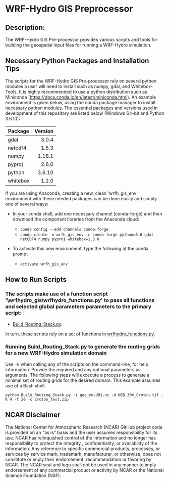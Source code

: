 # WRF-Hydro GIS Preprocessor

## Description:
The WRF-Hydro GIS Pre-processor provides various scripts and tools for building the geospatial input files for running a WRF-Hydro simulation.

## Necessary Python Packages and Installation Tips

The scripts for the WRF-Hydro GIS Pre-processor rely on several python modules a user will need to install such as numpy, gdal, and Whitebox-Tools.  It is highly recommended to use a python distribution such as Miniconda (https://docs.conda.io/en/latest/miniconda.html). An example environment is given below, using the conda package manager to install necessary python modules. The essential packages and versions used in development of this repository are listed below (Windows 64-bit and Python 3.6.10):

| Package       | Version       | 
| ------------- |--------------:| 
| gdal          | 3.0.4         | 
| netcdf4       | 1.5.3         |
| numpy         | 1.18.1        |
| pyproj        | 2.6.0         |
| python        | 3.6.10        |
| whitebox      | 1.2.0         |

If you are using Anaconda, creating a new, clean 'wrfh_gis_env' environment with these needed packages can be done easily and simply one of several ways:

* In your conda shell, add one necessary channel (conda-forge) and then download the component libraries from the Anaconda cloud:
  + `conda config --add channels conda-forge`
  + `conda create -n wrfh_gis_env -c conda-forge python=3.6 gdal netCDF4 numpy pyproj whitebox=1.5.0`
  
* To activate this new environment, type the following at the conda prompt
  + `activate wrfh_gis_env`
  
## How to Run Scripts 

### The scripts make use of a function script '\wrfhydro_gis\wrfhydro_functions.py' to pass all functions and selected global parameters parameters to the primary script: 

+ [Build_Routing_Stack.py](https://github.com/NCAR/wrf_hydro_gis_preprocessor/blob/master/wrfhydro_gis/Build_Routing_Stack.py).

In turn, these scripts rely on a set of functions in [wrfhydro_functions.py](https://github.com/NCAR/wrf_hydro_gis_preprocessor/blob/master/wrfhydro_gis/wrfhydro_functions.py). 

### Running Build_Routing_Stack.py to generate the routing grids for a new WRF-Hydro simulation domain

Use `-h` when calling any of the scripts on the command-line, for help information. Provide the required and any optional parameters as arguments. The following steps will excecute a process to generate a minimal set of routing grids for the desired domain. This example assumes use of a Bash shell.

`python Build_Routing_Stack.py -i geo_em.d01.nc -d NED_30m_Croton.tif -R 4 -t 20 -o croton_test.zip`

## NCAR Disclaimer
The National Center for Atmospheric Research (NCAR) GitHub project code is provided on an "as is" basis and the user assumes responsibility for its use.  NCAR has relinquished control of the information and no longer has responsibility to protect the integrity , confidentiality, or availability of the information.  Any reference to specific commercial products, processes, or services by service mark, trademark, manufacturer, or otherwise, does not constitute or imply their endorsement, recommendation or favoring by NCAR.  The NCAR seal and logo shall not be used in any manner to imply endorsement of any commercial product or activity by NCAR or the National Science Foundation (NSF).